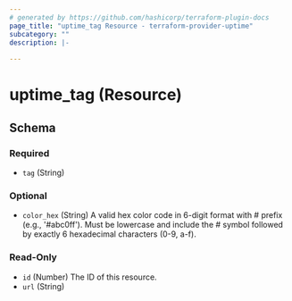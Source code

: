```yaml
---
# generated by https://github.com/hashicorp/terraform-plugin-docs
page_title: "uptime_tag Resource - terraform-provider-uptime"
subcategory: ""
description: |-
  
---
```


# uptime_tag (Resource)





<!-- schema generated by tfplugindocs -->
## Schema

### Required

- `tag` (String)

### Optional

- `color_hex` (String) A valid hex color code in 6-digit format with # prefix (e.g., '#abc0ff'). 
Must be lowercase and include the # symbol followed by exactly 6 hexadecimal characters (0-9, a-f).

### Read-Only

- `id` (Number) The ID of this resource.
- `url` (String)

